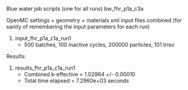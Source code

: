 Blue water job scripts (one for all runs)
bw_fhr_p1a_c3a

OpenMC settings + geometry + materials xml input files combined
(for sanity of remembering the input parameters for each run)
1) input_fhr_p1a_c1a_run1
    - 500 batches, 100 inactive cycles, 200000 particles, 101 triso

Results: 
1) results_fhr_p1a_c1a_run1
    - Combined k-effective        = 1.02964 +/- 0.00010
    - Total time elapsed                = 7.2960e+03 seconds